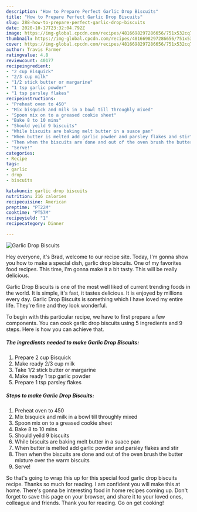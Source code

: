```yaml
---
description: "How to Prepare Perfect Garlic Drop Biscuits"
title: "How to Prepare Perfect Garlic Drop Biscuits"
slug: 288-how-to-prepare-perfect-garlic-drop-biscuits
date: 2020-10-17T23:32:04.792Z
image: https://img-global.cpcdn.com/recipes/4816698297286656/751x532cq70/garlic-drop-biscuits-recipe-main-photo.jpg
thumbnail: https://img-global.cpcdn.com/recipes/4816698297286656/751x532cq70/garlic-drop-biscuits-recipe-main-photo.jpg
cover: https://img-global.cpcdn.com/recipes/4816698297286656/751x532cq70/garlic-drop-biscuits-recipe-main-photo.jpg
author: Travis Farmer
ratingvalue: 4.8
reviewcount: 40177
recipeingredient:
- "2 cup Bisquick"
- "2/3 cup milk"
- "1/2 stick butter or margarine"
- "1 tsp garlic powder"
- "1 tsp parsley flakes"
recipeinstructions:
- "Preheat oven to 450"
- "Mix bisquick and milk in a bowl till throughly mixed"
- "Spoon mix on to a greased cookie sheet"
- "Bake 8 to 10 mins"
- "Should yeild 9 biscuits"
- "While biscuits are baking melt butter in a suace pan"
- "When butter is melted add garlic powder and parsley flakes and stir"
- "Then when the biscuits are done and out of the oven brush the butter mixture over the warm biscuits"
- "Serve!"
categories:
- Recipe
tags:
- garlic
- drop
- biscuits

katakunci: garlic drop biscuits 
nutrition: 216 calories
recipecuisine: American
preptime: "PT22M"
cooktime: "PT57M"
recipeyield: "1"
recipecategory: Dinner

---
```



![Garlic Drop Biscuits](https://img-global.cpcdn.com/recipes/4816698297286656/751x532cq70/garlic-drop-biscuits-recipe-main-photo.jpg)

Hey everyone, it's Brad, welcome to our recipe site. Today, I'm gonna show you how to make a special dish, garlic drop biscuits. One of my favorites food recipes. This time, I'm gonna make it a bit tasty. This will be really delicious.

Garlic Drop Biscuits is one of the most well liked of current trending foods in the world. It is simple, it's fast, it tastes delicious. It is enjoyed by millions every day. Garlic Drop Biscuits is something which I have loved my entire life. They're fine and they look wonderful.




To begin with this particular recipe, we have to first prepare a few components. You can cook garlic drop biscuits using 5 ingredients and 9 steps. Here is how you can achieve that.

<!--inarticleads1-->

##### The ingredients needed to make Garlic Drop Biscuits:

1. Prepare 2 cup Bisquick
1. Make ready 2/3 cup milk
1. Take 1/2 stick butter or margarine
1. Make ready 1 tsp garlic powder
1. Prepare 1 tsp parsley flakes




<!--inarticleads2-->

##### Steps to make Garlic Drop Biscuits:

1. Preheat oven to 450
1. Mix bisquick and milk in a bowl till throughly mixed
1. Spoon mix on to a greased cookie sheet
1. Bake 8 to 10 mins
1. Should yeild 9 biscuits
1. While biscuits are baking melt butter in a suace pan
1. When butter is melted add garlic powder and parsley flakes and stir
1. Then when the biscuits are done and out of the oven brush the butter mixture over the warm biscuits
1. Serve!




So that's going to wrap this up for this special food garlic drop biscuits recipe. Thanks so much for reading. I am confident you will make this at home. There's gonna be interesting food in home recipes coming up. Don't forget to save this page on your browser, and share it to your loved ones, colleague and friends. Thank you for reading. Go on get cooking!
